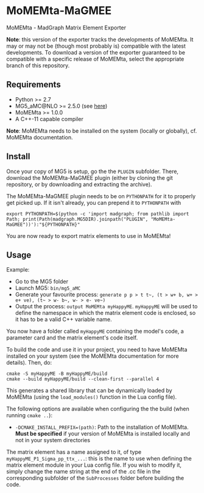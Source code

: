 # MoMEMta-MaGMEE
MoMEMta - MadGraph Matrix Element Exporter

**Note**: this version of the exporter tracks the developments of MoMEMta. It may or may not be (though most probably is) compatible with the latest developments. To download a version of the exporter guaranteed to be compatible with a specific release of MoMEMta, select the appropriate branch of this repository.

## Requirements

- Python >= 2.7
- MG5_aMC@NLO >= 2.5.0 (see [here](https://launchpad.net/~maddevelopers))
- MoMEMta >= 1.0.0
- A C++-11 capable compiler

**Note**: MoMEMta needs to be installed on the system (locally or globally), cf. MoMEMta documentation.

## Install

Once your copy of MG5 is setup, go the the `PLUGIN` subfolder. There, download the MoMEMta-MaGMEE plugin (either by cloning the git repository, or by downloading and extracting the archive).

The MoMEMta-MaGMEE plugin needs to be on `PYTHONPATH` for it to properly get picked up. If it isn't already, you can prepend it to `PYTHONPATH` with

```
export PYTHONPATH=$(python -c 'import madgraph; from pathlib import Path; print(Path(madgraph.MG5DIR).joinpath("PLUGIN", "MoMEMta-MaGMEE"))'):"${PYTHONPATH}"
```

You are now ready to export matrix elements to use in MoMEMta!

## Usage

Example:

- Go to the MG5 folder
- Launch MG5: `bin/mg5_aMC`
- Generate your favourite process: `generate p p > t t~, (t > w+ b, w+ > e+ ve), (t~ > w- b~, w- > e- ve~)`
- Output the process: `output MoMEMta myHappyME`. `myHappyME` will be used to define the namespace in which the matrix element code is enclosed, so it has to be a valid C++ variable name.

You now have a folder called `myHappyME` containing the model's code, a parameter card and the matrix element's code itself. 

To build the code and use it in your project, you need to have MoMEMta installed on your system (see the MoMEMta documentation for more details). Then, do:
```
cmake -S myHappyME -B myHappyME/build
cmake --build myHappyME/build --clean-first --parallel 4
```
This generates a shared library that can be dynamically loaded by MoMEMta (using the `load_modules()` function in the Lua config file).

The following options are available when configuring the the build (when running `cmake ..`):
- `-DCMAKE_INSTALL_PREFIX=(path)`: Path to the installation of MoMEMta. **Must be specified** if your version of MoMEMta is installed locally and not in your system directories

The matrix element has a name assigned to it, of type `myHappyME_P1_Sigma_pp_ttx_...`: 
this is the name to use when defining the matrix element module in your Lua config file. 
If you wish to modify it, simply change the name string at the end of
the .cc file in the corresponding subfolder of the `SubProcesses` folder before building the code.
